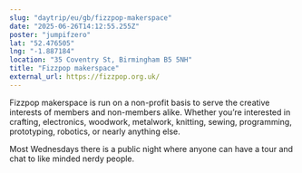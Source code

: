 ```yaml
---
slug: "daytrip/eu/gb/fizzpop-makerspace"
date: "2025-06-26T14:12:55.255Z"
poster: "jumpifzero"
lat: "52.476505"
lng: "-1.887184"
location: "35 Coventry St, Birmingham B5 5NH"
title: "Fizzpop makerspace"
external_url: https://fizzpop.org.uk/
---
```

Fizzpop makerspace is run on a non-profit basis to serve the creative interests of members and non-members alike. Whether you’re interested in crafting, electronics, woodwork, metalwork, knitting, sewing, programming, prototyping,  robotics, or nearly anything else.

Most Wednesdays there is a public night where anyone can have a tour and chat to like minded nerdy people. 